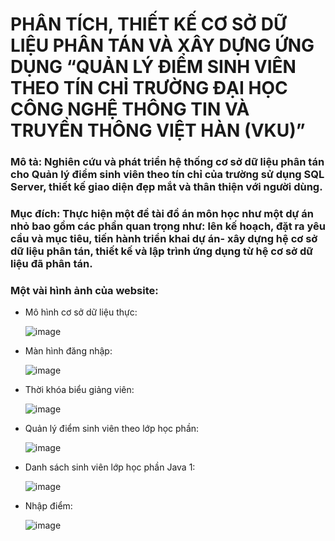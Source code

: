# PHÂN TÍCH, THIẾT KẾ CƠ SỞ DỮ LIỆU PHÂN TÁN VÀ XÂY DỰNG ỨNG DỤNG “QUẢN LÝ ĐIỂM SINH VIÊN THEO TÍN CHỈ TRƯỜNG ĐẠI HỌC CÔNG NGHỆ THÔNG TIN VÀ TRUYỀN THÔNG VIỆT HÀN (VKU)”

### Mô tả: Nghiên cứu và phát triển hệ thống cơ sở dữ liệu phân tán cho Quản lý điểm sinh viên theo tín chỉ của trường sử dụng SQL Server, thiết kế giao diện đẹp mắt và thân thiện với người dùng.
### Mục đích: Thực hiện một đề tài đồ án môn học như một dự án nhỏ bao gồm các phần quan trọng như: lên kế hoạch, đặt ra yêu cầu và mục tiêu, tiến hành triển khai dự án- xây dựng hệ cơ sở dữ liệu phân tán, thiết kế và lập trình ứng dụng từ hệ cơ sở dữ liệu đã phân tán.

### Một vài hình ảnh của website:

- Mô hình cơ sở dữ liệu thực:
  
  ![image](https://github.com/user-attachments/assets/6280d638-18a3-472b-a4fb-04a4077da1f5)

- Màn hình đăng nhập:

  ![image](https://github.com/user-attachments/assets/71d8d7c1-7c4e-46a6-9dea-477a404d7fb9)

- Thời khóa biểu giảng viên:

  ![image](https://github.com/user-attachments/assets/ef38dcb1-a1de-4975-ac81-11150be23337)

- Quản lý điểm sinh viên theo lớp học phần:

  ![image](https://github.com/user-attachments/assets/f13cd5aa-53be-4418-91a9-49e83c5e7921)

- Danh sách sinh viên lớp học phần Java 1:

  ![image](https://github.com/user-attachments/assets/21f75969-a4b7-4f4b-9bb1-191377ea25ac)

- Nhập điểm:

  ![image](https://github.com/user-attachments/assets/240b59e8-09bd-4195-a0d4-514c866d3e02)




